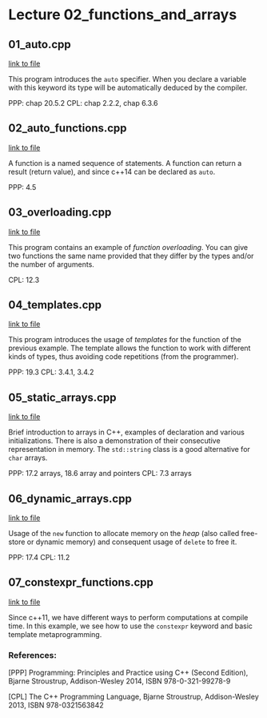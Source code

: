 # Lecture 02_functions_and_arrays

## 01_auto.cpp

[link to file](./01_auto.cpp)

This program introduces the `auto` specifier. When you declare a
variable with this keyword its type will be automatically deduced by
the compiler.

PPP: chap 20.5.2
CPL: chap 2.2.2, chap 6.3.6


## 02_auto_functions.cpp
[link to file](./02_functions.cpp)

A function is a named sequence of statements. A function can return a result (return value), and since c++14 can be declared as `auto`.

PPP: 4.5


## 03_overloading.cpp

[link to file](./03_overloading.cpp)

This program contains an example of *function overloading*. You can give two
functions the same name provided that they differ by the types and/or the
number of arguments.

CPL: 12.3



## 04_templates.cpp

[link to file](./04_templates)

This program introduces the usage of *templates* for the function of the previous
example. The template allows the function to work with different kinds of types, thus
avoiding code repetitions (from the programmer).

PPP: 19.3
CPL: 3.4.1, 3.4.2


## 05_static_arrays.cpp

[link to file](./05_static_arrays.cpp)

Brief introduction to arrays in C++, examples of declaration and various initializations.
There is also a demonstration of their consecutive representation in memory.
The `std::string` class is a good alternative for `char` arrays.

PPP: 17.2 arrays, 18.6 array and pointers
CPL: 7.3 arrays



## 06_dynamic_arrays.cpp

[link to file](./06_dynamic_arrays.cpp)

Usage of the `new` function to allocate memory on the *heap* (also called free-store or dynamic memory)
and consequent usage of `delete` to free it.

PPP: 17.4
CPL: 11.2


## 07_constexpr_functions.cpp

[link to file](./07_constexpr_functions.cpp)


Since c++11, we have different ways to perform computations at compile time. In this example, we see how to use the `constexpr` keyword and basic template metaprogramming.





### References:

[PPP]  Programming: Principles and Practice using C++ (Second Edition), Bjarne Stroustrup, Addison-Wesley 2014, ISBN 978-0-321-99278-9

[CPL]  The C++ Programming Language, Bjarne Stroustrup, Addison-Wesley 2013, ISBN 978-0321563842
